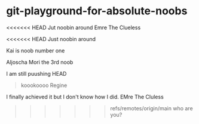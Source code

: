 # git-playground-for-absolute-noobs
<<<<<<< HEAD
Jut noobin around
Emre The Clueless

<<<<<<< HEAD
Just noobin around

Kai is noob number one

Aljoscha
Mori the 3rd noob

I am still puushing
 HEAD

> koookoooo
Regine

I finally achieved it but I don't know how I did. EMre The Cluless


>>>>>>> refs/remotes/origin/main
who are you?
